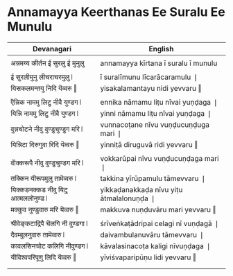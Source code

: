 # Annamayya Keerthanas Ee Suralu Ee Munulu

| Devanagari | English |
| ------ | ------ |
|  |  |
| अन्नमय्य कीर्तन ई सुरलु ई मुनुलु   | annamayya kīrtana ī suralu ī munulu   |
|  |  |
| ई सुरलीमुनु लीचराचरमुलु ❘   | ī suralīmunu līcarācaramulu ❘   |
| यिसकलमन्तयु निदि यॆव्वरु ‖   | yisakalamantayu nidi yevvaru ‖   |
|  |  |
| ऎन्निक नाममु लिटु नीवै युण्डग ❘   | ennika nāmamu liṭu nīvai yuṇḍaga ❘   |
| यिन्नि नाममु लिटु नीवै युण्डग ❘   | yinni nāmamu liṭu nīvai yuṇḍaga ❘   |
| वुन्नचोटने नीवु वुण्डुचुण्डुग मरि ❘   | vunnacoṭane nīvu vuṇḍucuṇḍuga mari ❘   |
| यिन्निटा दिरुगुवा रिदि यॆव्वरु ‖   | yinniṭā diruguvā ridi yevvaru ‖   |
|  |  |
| वॊक्करूपै नीवु वुण्डुचुण्डग मरि ❘   | vokkarūpai nīvu vuṇḍucuṇḍaga mari ❘   |
| तक्किन यीरूपमुलु तामॆव्वरु ❘   | takkina yīrūpamulu tāmevvaru ❘   |
| यिक्कडनक्कड नीवु यिटु आत्मललोनुण्ड ❘   | yikkaḍanakkaḍa nīvu yiṭu ātmalalonuṇḍa ❘   |
| मक्कुव नुण्डुवारु मरि यॆव्वरु ‖   | makkuva nuṇḍuvāru mari yevvaru ‖   |
|  |  |
| श्रीवेङ्कटाद्रिपै चॆलगि नी वुण्डगा ❘   | śrīveṅkaṭādripai celagi nī vuṇḍagā ❘   |
| दैवम्बुलनुवारु तामॆव्वरु ❘   | daivambulanuvāru tāmevvaru ❘   |
| कावलसिनचोट कलिगि नीवुण्डग ❘   | kāvalasinacoṭa kaligi nīvuṇḍaga ❘   |
| यीविश्वपरिपूणु लिदि यॆव्वरु ‖   | yīviśvaparipūṇu lidi yevvaru ‖   |
|  |  |
|  |  |

